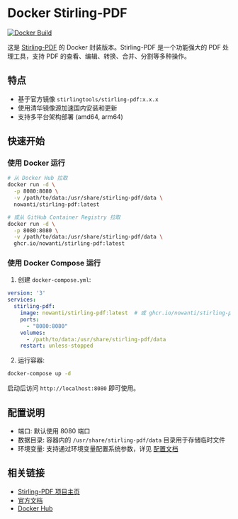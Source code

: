 # Docker Stirling-PDF

[![Docker Build](https://github.com/nowanti/docker-stirling-pdf/actions/workflows/release.yml/badge.svg)](https://github.com/nowanti/docker-stirling-pdf/actions/workflows/release.yml)

这是 [Stirling-PDF](https://github.com/Stirling-Tools/Stirling-PDF) 的 Docker 封装版本。Stirling-PDF 是一个功能强大的 PDF 处理工具，支持 PDF 的查看、编辑、转换、合并、分割等多种操作。

## 特点

- 基于官方镜像 `stirlingtools/stirling-pdf:x.x.x`
- 使用清华镜像源加速国内安装和更新
- 支持多平台架构部署 (amd64, arm64)

## 快速开始

### 使用 Docker 运行

```bash
# 从 Docker Hub 拉取
docker run -d \
  -p 8080:8080 \
  -v /path/to/data:/usr/share/stirling-pdf/data \
  nowanti/stirling-pdf:latest

# 或从 GitHub Container Registry 拉取
docker run -d \
  -p 8080:8080 \
  -v /path/to/data:/usr/share/stirling-pdf/data \
  ghcr.io/nowanti/stirling-pdf:latest
```

### 使用 Docker Compose 运行

1. 创建 `docker-compose.yml`:

```yaml
version: '3'
services:
  stirling-pdf:
    image: nowanti/stirling-pdf:latest  # 或 ghcr.io/nowanti/stirling-pdf:latest
    ports:
      - "8080:8080"
    volumes:
      - /path/to/data:/usr/share/stirling-pdf/data
    restart: unless-stopped
```

2. 运行容器:

```bash
docker-compose up -d
```

启动后访问 `http://localhost:8080` 即可使用。

## 配置说明

- 端口: 默认使用 8080 端口
- 数据目录: 容器内的 `/usr/share/stirling-pdf/data` 目录用于存储临时文件
- 环境变量: 支持通过环境变量配置系统参数，详见 [配置文档](https://docs.stirlingpdf.com/Advanced%20Configuration/How%20to%20add%20configurations/)

## 相关链接

- [Stirling-PDF 项目主页](https://github.com/Stirling-Tools/Stirling-PDF)
- [官方文档](https://docs.stirlingpdf.com/)
- [Docker Hub](https://hub.docker.com/r/Stirling-Tools/Stirling-PDF)
